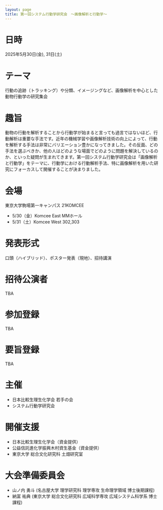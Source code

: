 ```yaml
---
layout: page
title: 第一回システム行動学研究会　〜画像解析と行動学〜
---
```


# 日時
2025年5月30日(金), 31日(土)

# テーマ
行動の追跡（トラッキング）や分類、イメージングなど、画像解析を中心とした動物行動学の研究集会

# 趣旨
動物の行動を解析することから行動学が始まると言っても過言ではないほど、行動解析は重要な手法です。近年の機械学習や画像解析技術の向上によって、行動を解析する手法は非常にバリエーション豊かになってきました。その反面、どの手法を選ぶべきか、他の人はどのような場面でどのように問題を解決しているのか、といった疑問が生まれてきます。第一回システム行動学研究会は「画像解析と行動学」をテーマに、行動学における行動解析手法、特に画像解析を用いた研究にフォーカスして開催することが決まりました。

# 会場
東京大学駒場第一キャンパス 21KOMCEE
  - 5/30（金）Komcee East MMホール
  - 5/31（土）Komcee West 302,303

# 発表形式
口頭（ハイブリッド）、ポスター発表（現地）、招待講演

# 招待公演者
TBA

# 参加登録
TBA

# 要旨登録
TBA

# 主催
- 日本比較生理生化学会 若手の会
- システム行動学研究会

# 開催支援
- 日本比較生理生化学会（資金提供）
- 公益信託進化学振興木村資生基金（資金提供）
- 東京大学 総合文化研究科 土畑研究室

# 大会準備委員会
- 山ノ内 勇斗 (名古屋大学 理学研究科 理学専攻 生命理学領域 博士後期課程)
- 納富 祐典 (東京大学 総合文化研究科 広域科学専攻 広域システム科学系 博士課程)
